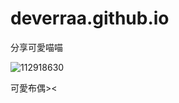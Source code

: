 # deverraa.github.io
分享可愛喵喵

![112918630](https://user-images.githubusercontent.com/112918630/196330449-de1cfa10-ea1d-4d6e-bb50-3b91c78554bf.jpg)

可愛布偶><
